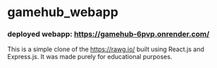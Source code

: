 # gamehub_webapp

### deployed webapp: https://gamehub-6pvp.onrender.com/

This is a simple clone of the https://rawg.io/ built using React.js and Express.js. It was made purely for educational purposes.
